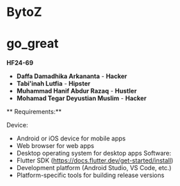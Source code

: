 # BytoZ

# go_great

**HF24-69**

* **Daffa Damadhika Arkananta** - **Hacker**
* **Tabi'inah Lutfia** - **Hipster**
* **Muhammad Hanif Abdur Razaq** - **Hustler**
* **Mohamad Tegar Deyustian Muslim** - **Hacker**

** Requirements:**

Device:
* Android or iOS device for mobile apps
* Web browser for web apps
* Desktop operating system for desktop apps
Software:
* Flutter SDK (https://docs.flutter.dev/get-started/install)
* Development platform (Android Studio, VS Code, etc.)
* Platform-specific tools for building release versions
